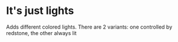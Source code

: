 # It's just lights
Adds different colored lights. There are 2 variants: one controlled by redstone, the other always lit
